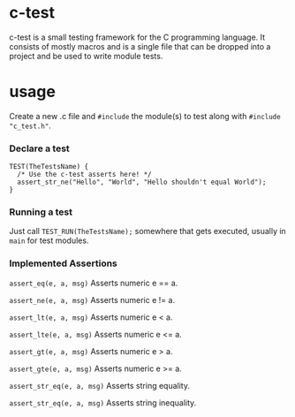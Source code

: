 # c-test

c-test is a small testing framework for the C programming language. It consists of mostly macros and is a single
file that can be dropped into a project and be used to write module tests.

# usage
Create a new .c file and ```#include``` the module(s) to test along with ```#include "c_test.h"```.

### Declare a test
```
TEST(TheTestsName) {
  /* Use the c-test asserts here! */
  assert_str_ne("Hello", "World", "Hello shouldn't equal World");
}
```

### Running a test
Just call ```TEST_RUN(TheTestsName);``` somewhere that gets executed, usually in ```main``` for test modules.

### Implemented Assertions
```assert_eq(e, a, msg)``` Asserts numeric e == a.

```assert_ne(e, a, msg)``` Asserts numeric e != a.

```assert_lt(e, a, msg)``` Asserts numeric e < a.

```assert_lte(e, a, msg)``` Asserts numeric e <= a.

```assert_gt(e, a, msg)``` Asserts numeric e > a.

```assert_gte(e, a, msg)``` Asserts numeric e >= a.

```assert_str_eq(e, a, msg)``` Asserts string equality.

```assert_str_eq(e, a, msg)``` Asserts string inequality.
